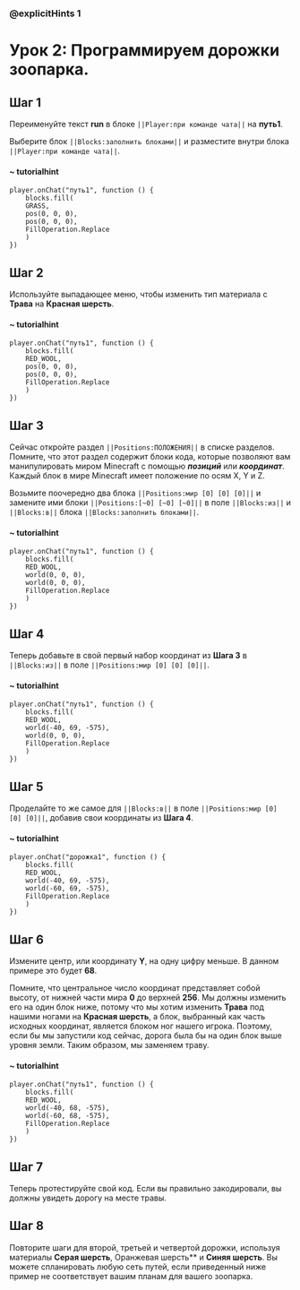### @explicitHints 1

# Урок 2: Программируем дорожки зоопарка.

## Шаг 1
Переименуйте текст **run** в блоке ``||Player:при команде чата||`` на **путь1**. 

Выберите блок ``||Blocks:заполнить блоками||`` и разместите внутри блока ``||Player:при команде чата||``. 

#### ~ tutorialhint
``` blocks
player.onChat("путь1", function () {
    blocks.fill(
    GRASS,
    pos(0, 0, 0),
    pos(0, 0, 0),
    FillOperation.Replace
    )
})
```

## Шаг 2
Используйте выпадающее меню, чтобы изменить тип материала с **Трава** на **Красная шерсть**. 

#### ~ tutorialhint
``` blocks
player.onChat("путь1", function () {
    blocks.fill(
    RED_WOOL,
    pos(0, 0, 0),
    pos(0, 0, 0),
    FillOperation.Replace
    )
})
```

## Шаг 3
Сейчас откройте раздел ``||Positions:ПОЛОЖЕНИЯ||`` в списке разделов. 
Помните, что этот раздел содержит блоки кода, которые позволяют вам манипулировать миром Minecraft с помощью ***позиций*** или ***координат***. Каждый блок в мире Minecraft имеет положение по осям X, Y и Z. 

Возьмите поочередно два блока ``||Positions:мир [0] [0] [0]||`` и замените ими блоки ``||Positions:[~0] [~0] [~0]||`` в поле ``||Blocks:из||`` и ``||Blocks:в||`` блока ``||Blocks:заполнить блоками||``. 

#### ~ tutorialhint
``` blocks
player.onChat("путь1", function () {
    blocks.fill(
    RED_WOOL,
    world(0, 0, 0),
    world(0, 0, 0),
    FillOperation.Replace
    )
})
```

## Шаг 4
Теперь добавьте в свой первый набор координат из **Шага 3** в ``||Blocks:из||`` в поле ``||Positions:мир [0] [0] [0]||``. 

#### ~ tutorialhint
``` blocks
player.onChat("путь1", function () {
    blocks.fill(
    RED_WOOL,
    world(-40, 69, -575),
    world(0, 0, 0),
    FillOperation.Replace
    )
})
```

## Шаг 5
Проделайте то же самое для ``||Blocks:в||`` в поле ``||Positions:мир [0] [0] [0]||``, добавив свои координаты из **Шага 4**. 

#### ~ tutorialhint
``` blocks
player.onChat("дорожка1", function () {
    blocks.fill(
    RED_WOOL,
    world(-40, 69, -575),
    world(-60, 69, -575),
    FillOperation.Replace
    )
})
```

## Шаг 6
Измените центр, или координату **Y**, на одну цифру меньше. В данном примере это будет **68**.  

Помните, что центральное число координат представляет собой высоту, от нижней части мира **0** до верхней **256**. Мы должны изменить его на один блок ниже, потому что мы хотим изменить **Трава** под нашими ногами на **Красная шерсть**, а блок, выбранный как часть исходных координат, является блоком ног нашего игрока. Поэтому, если бы мы запустили код сейчас, дорога была бы на один блок выше уровня земли. Таким образом, мы заменяем траву. 

#### ~ tutorialhint
``` blocks
player.onChat("путь1", function () {
    blocks.fill(
    RED_WOOL,
    world(-40, 68, -575),
    world(-60, 68, -575),
    FillOperation.Replace
    )
})
```
## Шаг 7
Теперь протестируйте свой код. Если вы правильно закодировали, вы должны увидеть дорогу на месте травы.   

## Шаг 8
Повторите шаги для второй, третьей и четвертой дорожки, используя материалы **Серая шерсть**, Оранжевая шерсть** и **Синяя шерсть**. Вы можете спланировать любую сеть путей, если приведенный ниже пример не соответствует вашим планам для вашего зоопарка. 
